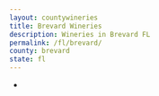 ```yaml
---
layout: countywineries
title: Brevard Wineries
description: Wineries in Brevard FL
permalink: /fl/brevard/
county: brevard
state: fl
---
```

-
